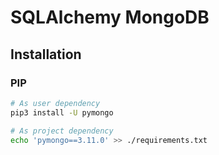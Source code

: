 # SQLAlchemy MongoDB

## Installation

### PIP

```sh
# As user dependency
pip3 install -U pymongo

# As project dependency
echo 'pymongo==3.11.0' >> ./requirements.txt
```
